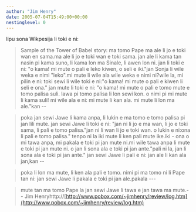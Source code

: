 ```yaml
---
author: "Jim Henry"
date: 2005-07-04T15:49:00+00:00
nestinglevel: 0
---
```

lipu sona Wikpesija li toki e ni:
>Sample of the Tower of Babel story:
>ma tomo Pape
>ma ale li jo e toki wan en sama.ma ale li jo e toki wan e toki sama.
>jan ale li kama tan nasin pi kama suno, li kama lon ma Sinale, li awen lon ni.
>jan li toki e ni: "o kama! mi mute o pali e leko kiwen, o seli e iki."jan Sonja li wile weka e nimi "leko".mi mute li wile ala wile weka e nimi ni?wile la, mi pilin e ni: toki sewi li wile toki e ni:"o kama! mi mute o pali e kiwen li seli e ona."
>jan mute li toki e ni: "o kama! mi mute o pali e tomo
>mute e tomo palisa suli. lawa pi tomo palisa li lon sewi kon.
>o nimi pi mi mute li kama suli! mi wile ala e ni:
>mi mute li kan ala. mi mute li lon ma ale."kan --

> poka
>jan sewi Jawe li kama anpa, li lukin e ma tomo
>e tomo palisa pi jan lili mute.
>jan sewi Jawe li toki e ni: "jan ni li jo e ma wan,
>li jo e toki sama, li pali e tomo palisa."jan ni li wan li jo e toki wan. o lukin e ni:ona li pali e tomo palisa."
>tenpo ni la iki mute li ken pali mute ike.iki -
> ona
>o mi tawa anpa, mi pakala e toki pi jan mute ni.mi wile tawa anpa li mute e toki pi jan mute ni.
>o jan li sona ala e toki pi jan ante."pali ni la, jan li sona ala e toki pi jan ante."
>jan sewi Jawe li pali e ni: jan ale li kan ala jan,kan --

> poka
>li lon ma mute, li ken ala pali e tomo.
>nimi pi ma tomo ni li Pape tan ni:
>jan sewi Jawe li pakala e toki pi jan ale.pakala ---

> mute
>tan ma tomo Pape la jan sewi Jawe li tawa e jan tawa ma mute.--
Jim Henryhttp://[http://www.pobox.com/~jimhenry/review/log.htm](http://www.pobox.com/~jimhenry/review/log.htm)